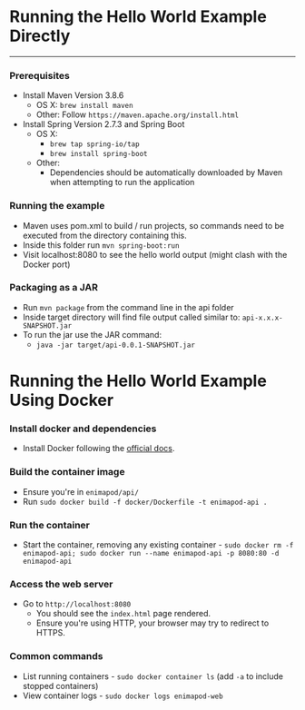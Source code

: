 # Running the Hello World Example Directly
---
### Prerequisites
- Install Maven Version 3.8.6
    - OS X: `brew install maven`
    - Other: Follow `https://maven.apache.org/install.html`
- Install Spring Version 2.7.3 and Spring Boot
    - OS X: 
      - `brew tap spring-io/tap`
      - `brew install spring-boot`
    - Other:
      - Dependencies should be automatically downloaded by Maven when attempting to run the application

### Running the example
- Maven uses pom.xml to build / run projects, so commands need to be executed from the directory containing this.
- Inside this folder run `mvn spring-boot:run`
- Visit localhost:8080 to see the hello world output (might clash with the Docker port)

### Packaging as a JAR
- Run `mvn package` from the command line in the api folder
- Inside target directory will find file output called similar to: `api-x.x.x-SNAPSHOT.jar`
- To run the jar use the JAR command:
    - `java -jar target/api-0.0.1-SNAPSHOT.jar`

# Running the Hello World Example Using Docker

### Install docker and dependencies
- Install Docker following the [official docs](https://docs.docker.com/get-docker/).

### Build the container image
- Ensure you're in `enimapod/api/`
- Run `sudo docker build -f docker/Dockerfile -t enimapod-api .`

### Run the container
- Start the container, removing any existing container - `sudo docker rm -f enimapod-api; sudo docker run --name enimapod-api -p 8080:80 -d enimapod-api`

### Access the web server
- Go to `http://localhost:8080`
  - You should see the `index.html` page rendered.
  - Ensure you're using HTTP, your browser may try to redirect to HTTPS.

### Common commands
- List running containers - `sudo docker container ls` (add `-a` to include stopped containers)
- View container logs - `sudo docker logs enimapod-web`